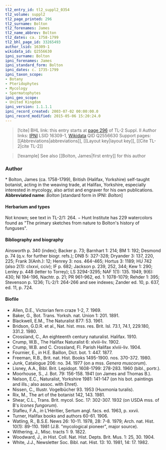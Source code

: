 ```yaml
---
tl2_entry_id: tl2_suppl2_0354
tl2_volume: suppl2
tl2_page_printed: 296
tl2_surname: Bolton
tl2_forenames: James
tl2_name_abbrev: Bolton
tl2_dates: ca. 1758-1799
tl2_bhl_page_id: 33265493
author_lsid: 16309-1
wikidata_id: Q2556630
ipni_surname: Bolton
ipni_forenames: James
ipni_standard_form: Bolton
ipni_dates: c. 1735-1799
ipni_taxon_scope: 
- Botany
- Pteridophytes
- Mycology
- Spermatophytes
ipni_geo_scope: 
- United Kingdom
ipni_version: 1.1.1.1
ipni_record_created: 2003-07-02 00:00:00.0
ipni_record_modified: 2015-05-06 15:20:24.0
---
```


> [!cite] BHL link: this entry starts at [page 296](https://www.biodiversitylibrary.org/page/33265493) of TL-2 Suppl. II
> Author links: [IPNI](https://www.ipni.org/a/16309-1) LSID 16309-1, [Wikidata](https://www.wikidata.org/wiki/Q2556630) QID Q2556630
> Support pages: [[Abbreviations|abbreviations]], [[Layout key|layout key]], [[Cite TL-2|cite TL-2]]

> [!example] See also [[Bolton, James|first entry]] for this author

### Author

\* Bolton, James (ca. 1758-1799), British (Halifax, Yorkshire) self-taught botanist, acting in the weaving trade, at Halifax, Yorkshire, especially interested in mycology, also artist and engraver for his own publications. 
**Abbreviated name**: *Bolton* \[standard form in IPNI: *Bolton*\]

#### Herbarium and types

Not known; see text in TL-2/1: 264. − Hunt Institute has 229 watercolors found as "The primary sketches from nature to Bolton's history of funguses".

#### Bibliography and biography

Ainsworth p. 340 (index); Backer p. 73; Barnhart 1: 214; BM 1: 192; Desmond p. 74 (q.v. for further biogr. refs.); DNB 5: 327-328; Dryander 3: 137, 220, 225; Frank 3(Anh.): 12; Henrey 3: nos. 464-465; Hortus 3: 1189; HU 742 (also 2(1): clxxvi, cciv); IF p. 682; Jackson p. 239, 252, 344; Kew 1: 290; Lenley p. 448 (letter to Torrey); LS 3294-3295; NAF 1(1): 135. 1949, 9(6): 430; NI 194-196, Nachtr. p. 21; PR 961-962, ed. 1: 1078-1079; Rehder 1: 395; Stevenson p. 1236; TL-2/1: 264-266 and see indexes; Zander ed. 10, p. 637, ed. 11, p. 724.

#### Biofile

- Allen, D.E., Victorian fern craze 1-2, 7. 1969.
- Baker, G., Bot. Trans. Yorksh. nat. Union 1: 201. 1891.
- Blackwell, E.M., The Naturalist 877: 53. 1961.
- Bridson, G.D.R. et al., Nat. hist. mss. res. Brit. Isl. 73.1, 74.1, 229.180, 331.2. 1980.
- Crossland, C., An eighteenth century naturalist. Halifax. 1910.
- Crump, W.B., The Halifax Naturalist 6: xlviii-liv. 1902.
- Crump, W.B. and C. Crossland, Fl. Parish Halifax xlviii-liv. 1904.
- Fournier, E., *in* H.E. Baillon, Dict. bot. 1: 447. 1877.
- Freeman, R.B., Brit. nat. Hist. Books 1495-1900. nos. 370-372. 1980.
- Junk, Catalogue 206: no. 34. 1977 (on a mss. *Genera muscorum*).
- Lisney, A.A., Bibl. Brit. Lepidopt. 1608-1799: 278-283. 1960 (bibl., portr.).
- Moorhouse, S., J. Bot. 79: 156-158. 1941 (on James and Thomas B.).
- Nelson, E.C., Naturalist, Yorkshire 1981: 141-147 (on his bot. paintings and ills.; also assoc. with Ehret).
- Nissen, C., Illustr. Vogelbücher 93. 1953 (Huxmonia turalis).
- Rix, M., The art of the botanist 142, 143. 1981.
- Shear, C.L., Trans. Brit. mycol. Soc. 17: 302-307. 1932 (on USDA mss. of B's *Icones fungorum*).
- Stafleu, F.A., *in* L'Héritier, Sertum angl. facs. ed. 1963, p. xxvii.
- Turner, Halifax books and authors 60-61. 1906.
- Watling, R., B.S.E. News 26: 10-11. 1978, 28: 7-8. 1979; Arch. nat. Hist. 10(1): 89-110. 1981 (J.B. "mycological pioneer", major source).
- Withering, J., Misc. tracts 1: 9. 1822.
- Woodward, J., *in* Hist. Coll. Nat. Hist. Depts. Brit. Mus. 1: 25, 30. 1904.
- White, J.J., Newsletter Soc. Bibl. nat. Hist. 13: 10. 1981, 14: 17. 1982.

